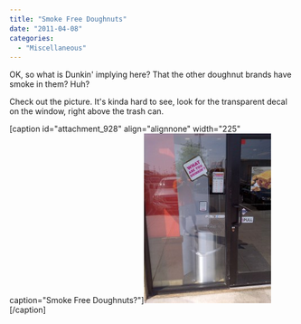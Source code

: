 ```yaml
---
title: "Smoke Free Doughnuts"
date: "2011-04-08"
categories: 
  - "Miscellaneous"
---
```


OK, so what is Dunkin' implying here? That the other doughnut brands have smoke in them? Huh?

Check out the picture. It's kinda hard to see, look for the transparent decal on the window, right above the trash can.

\[caption id="attachment\_928" align="alignnone" width="225" caption="Smoke Free Doughnuts?"\][![Smoke Free Doughnuts](images/smoke-free-e1302293901840-225x300.jpg "Smoke Free Doughnuts")](http://www.thewargos.com/wp-content/uploads/2011/04/smoke-free.jpg)\[/caption\]
